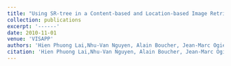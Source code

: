 ```yaml
---
title: "Using SR-tree in a Content-based and Location-based Image Retrieval System"
collection: publications
excerpt: '------'
date: 2010-11-01
venue: 'VISAPP'
authors: 'Hien Phuong Lai,Nhu-Van Nguyen, Alain Boucher, Jean-Marc Ogier'
citation: 'Hien Phuong Lai,Nhu-Van Nguyen, Alain Boucher, Jean-Marc Ogier. Using SR-tree in a Content-based and Location-based Image Retrieval System. (2010) <i> VISAPP (2)</i>, 491-494. <b>(CORE : rank B)</b>'
---
```

